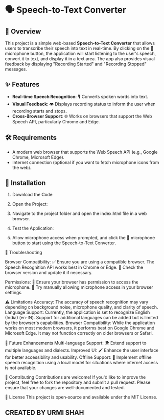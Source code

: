 # 🗣️ Speech-to-Text Converter

## 📝 Overview

This project is a simple web-based **Speech-to-Text Converter** that allows users to transcribe their speech into text in real-time. By clicking on the 🎤 microphone button, the application will start listening to the user's speech, convert it to text, and display it in a text area. The app also provides visual feedback by displaying "Recording Started" and "Recording Stopped" messages.

## ✨ Features

- **Real-time Speech Recognition**: 🎙️ Converts spoken words into text.
- **Visual Feedback**: 👁️ Displays recording status to inform the user when recording starts and stops.
- **Cross-Browser Support**: 🌐 Works on browsers that support the Web Speech API, particularly Chrome and Edge.

## 🛠️ Requirements

- A modern web browser that supports the Web Speech API (e.g., Google Chrome, Microsoft Edge).
- Internet connection (optional if you want to fetch microphone icons from the web).

## 🧩 Installation

1. Download the Code 
2. Open the Project:

3. Navigate to the project folder and open the index.html file in a web browser.

4. Test the Application:

5. Allow microphone access when prompted, and click the 🎤 microphone button to start using the Speech-to-Text Converter.

🚧 Troubleshooting

Browser Compatibility:
✅ Ensure you are using a compatible browser. The Speech Recognition API works best in Chrome or Edge.
🔄 Check the browser version and update it if necessary.

Permissions:
🎤 Ensure your browser has permission to access the microphone.
🔧 Try manually allowing microphone access in your browser settings.

⚠️ Limitations
Accuracy: The accuracy of speech recognition may vary depending on background noise, microphone quality, and clarity of speech.
Language Support: Currently, the application is set to recognize English (India) (en-IN). Support for additional languages can be added but is limited by the browser's capabilities.
Browser Compatibility: While the application works on most modern browsers, it performs best on Google Chrome and Microsoft Edge. It may not function correctly on older browsers or Safari.

🚀 Future Enhancements
Multi-language Support: 🌍 Extend support to multiple languages and dialects.
Improved UI: 🖌️ Enhance the user interface for better accessibility and usability.
Offline Support: 📴 Implement offline speech recognition using a local model for situations where internet access is not available.

🤝 Contributing
Contributions are welcome! If you'd like to improve the project, feel free to fork the repository and submit a pull request. Please ensure that your changes are well-documented and tested.

📜 License
This project is open-source and available under the MIT License.

## CREATED BY URMI SHAH 






